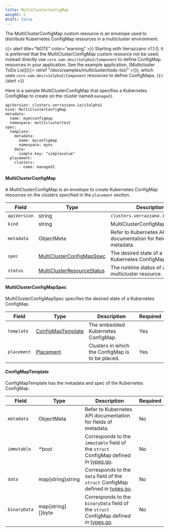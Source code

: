 ```yaml
---
title: MultiClusterConfigMap
weight: 2
draft: false
---
```

The MultiClusterConfigMap custom resource is an envelope used to distribute Kubernetes ConfigMap resources in a multicluster environment.

{{< alert title="NOTE" color="warning" >}}
Starting with Verrazzano v1.1.0, it is preferred that the MultiClusterConfigMap custom resource not be used; instead
directly use `core.oam.dev/v1alpha2/Component` to define ConfigMap resources in your application.
See the example application, [Multicluster ToDo List]({{< relref "/docs/samples/multicluster/todo-list/" >}}), which uses `core.oam.dev/v1alpha2/Component` resources to define ConfigMaps.
{{< /alert >}}

Here is a sample MultiClusterConfigMap that specifies a Kubernetes ConfigMap to create on the cluster named `managed1`.

```
apiVersion: clusters.verrazzano.io/v1alpha1
kind: MultiClusterConfigMap
metadata:
  name: mymcconfigmap
  namespace: multiclustertest
spec:
  template:
    metadata:
      name: myconfigmap
      namespace: myns
    data:
      simple.key: "simplevalue"
  placement:
    clusters:
      - name: managed1
```

#### MultiClusterConfigMap
A MultiClusterConfigMap is an envelope to create Kubernetes ConfigMap resources on the clusters specified in the `placement` section.

| Field | Type | Description | Required
| --- | --- | --- | --- |
| `apiVersion` | string | `clusters.verrazzano.io/v1alpha1` | Yes |
| `kind` | string | MultiClusterConfigMap |  Yes |
| `metadata` | ObjectMeta | Refer to Kubernetes API documentation for fields of metadata. |  Yes |
| `spec` |  [MultiClusterConfigMapSpec](#multiclusterconfigmapspec) | The desired state of a Kubernetes ConfigMap. |  Yes |
| `status` | [MultiClusterResourceStatus](../multiclusterresourcestatus) | The runtime status of a multicluster resource. | No |

#### MultiClusterConfigMapSpec
MultiClusterConfigMapSpec specifies the desired state of a Kubernetes ConfigMap.

| Field | Type | Description | Required
| --- | --- | --- | --- |
| `template` | [ConfigMapTemplate](#configmaptemplate) | The embedded Kubernetes ConfigMap. | Yes |
| `placement` | [Placement](../placement) | Clusters in which the ConfigMap is to be placed. | Yes |

#### ConfigMapTemplate
ConfigMapTemplate has the metadata and spec of the Kubernetes ConfigMap.

| Field | Type | Description | Required
| --- | --- | --- | --- |
| `metadata` | ObjectMeta | Refer to Kubernetes API documentation for fields of metadata. |  No |
| `immutable` | *bool | Corresponds to the `immutable` field of the `struct` ConfigMap defined in [types.go](https://github.com/kubernetes/api/blob/master/core/v1/types.go). | No |
| `data` | map[string]string | Corresponds to the `data` field of the `struct` ConfigMap defined in [types.go](https://github.com/kubernetes/api/blob/master/core/v1/types.go). | No |
| `binaryData` | map[string][]byte | Corresponds to the `binaryData` field of the `struct` ConfigMap  defined in [types.go](https://github.com/kubernetes/api/blob/master/core/v1/types.go). | No |
